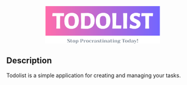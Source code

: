 <p align="center">
  <img src="./todolist-logo.png" width="300" alt="Todolist Logo" /></a>
</p>

## Description

Todolist is a simple application for creating and managing your tasks.
